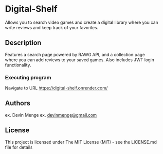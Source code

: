 # Digital-Shelf

Allows you to search video games and create a digital library where you can write reviews and keep track of your favorites.

## Description

Features a search page powered by RAWG API, and a collection page where you can add reviews to your saved games. Also includes JWT login functionality.

### Executing program

Navigate to URL https://digital-shelf.onrender.com/

## Authors

ex. Devin Menge
ex. devinmenge@gmail.com

## License

This project is licensed under The MIT License (MIT) - see the LICENSE.md file for details
